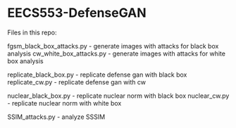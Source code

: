 # EECS553-DefenseGAN

Files in this repo:

fgsm_black_box_attacks.py - generate images with attacks for black box analysis
cw_white_box_attacks.py - generate images with attacks for white box analysis

replicate_black_box.py - replicate defense gan with black box
replicate_cw.py - replicate defense gan with cw

nuclear_black_box.py - replicate nuclear norm with black box
nuclear_cw.py - replicate nuclear norm with white box

SSIM_attacks.py - analyze SSSIM

